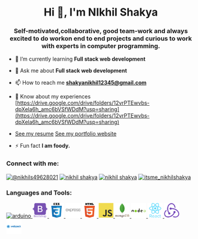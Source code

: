 <h1 align="center">Hi 👋, I'm NIkhil Shakya</h1>
<h3 align="center">Self-motivated,collaborative, good team-work and always excited to do workon end to end projects and curious to work with experts in computer programming.</h3>

- 🌱 I’m currently learning **Full stack web development**

- 💬 Ask me about **Full stack web development**

- 📫 How to reach me **shakyanikhil12345@gmail.com**

- 📄 Know about my experiences [https://drive.google.com/drive/folders/12vrPTEwvbs-dpXela6h_amc6bVSfWDdM?usp=sharing](https://drive.google.com/drive/folders/12vrPTEwvbs-dpXela6h_amc6bVSfWDdM?usp=sharing)
- <a href = "https://drive.google.com/drive/folders/12vrPTEwvbs-dpXela6h_amc6bVSfWDdM?usp=sharing" target = "_blank">See my resume<a/>
  <a href = "https://nikhil-portfolio-2f60ae.netlify.app/#/" target = "_blank">See my portfolio website</a>

- ⚡ Fun fact **I am foody.**

<h3 align="left">Connect with me:</h3>
<p align="left">
<a href="https://twitter.com/@nikhils49628021" target="blank"><img align="center" src="https://raw.githubusercontent.com/rahuldkjain/github-profile-readme-generator/master/src/images/icons/Social/twitter.svg" alt="@nikhils49628021" height="30" width="40" /></a>
<a href="https://linkedin.com/in/nikhil shakya" target="blank"><img align="center" src="https://raw.githubusercontent.com/rahuldkjain/github-profile-readme-generator/master/src/images/icons/Social/linked-in-alt.svg" alt="nikhil shakya" height="30" width="40" /></a>
<a href="https://fb.com/nikhil shakya" target="blank"><img align="center" src="https://raw.githubusercontent.com/rahuldkjain/github-profile-readme-generator/master/src/images/icons/Social/facebook.svg" alt="nikhil shakya" height="30" width="40" /></a>
<a href="https://instagram.com/itsme_nikhilshakya" target="blank"><img align="center" src="https://raw.githubusercontent.com/rahuldkjain/github-profile-readme-generator/master/src/images/icons/Social/instagram.svg" alt="itsme_nikhilshakya" height="30" width="40" /></a>
</p>

<h3 align="left">Languages and Tools:</h3>
<p align="left"> <a href="https://www.arduino.cc/" target="_blank" rel="noreferrer"> <img src="https://cdn.worldvectorlogo.com/logos/arduino-1.svg" alt="arduino" width="40" height="40"/> </a> <a href="https://getbootstrap.com" target="_blank" rel="noreferrer"> <img src="https://raw.githubusercontent.com/devicons/devicon/master/icons/bootstrap/bootstrap-plain-wordmark.svg" alt="bootstrap" width="40" height="40"/> </a> <a href="https://www.w3schools.com/css/" target="_blank" rel="noreferrer"> <img src="https://raw.githubusercontent.com/devicons/devicon/master/icons/css3/css3-original-wordmark.svg" alt="css3" width="40" height="40"/> </a> <a href="https://expressjs.com" target="_blank" rel="noreferrer"> <img src="https://raw.githubusercontent.com/devicons/devicon/master/icons/express/express-original-wordmark.svg" alt="express" width="40" height="40"/> </a> <a href="https://www.w3.org/html/" target="_blank" rel="noreferrer"> <img src="https://raw.githubusercontent.com/devicons/devicon/master/icons/html5/html5-original-wordmark.svg" alt="html5" width="40" height="40"/> </a> <a href="https://developer.mozilla.org/en-US/docs/Web/JavaScript" target="_blank" rel="noreferrer"> <img src="https://raw.githubusercontent.com/devicons/devicon/master/icons/javascript/javascript-original.svg" alt="javascript" width="40" height="40"/> </a> <a href="https://www.mongodb.com/" target="_blank" rel="noreferrer"> <img src="https://raw.githubusercontent.com/devicons/devicon/master/icons/mongodb/mongodb-original-wordmark.svg" alt="mongodb" width="40" height="40"/> </a> <a href="https://nodejs.org" target="_blank" rel="noreferrer"> <img src="https://raw.githubusercontent.com/devicons/devicon/master/icons/nodejs/nodejs-original-wordmark.svg" alt="nodejs" width="40" height="40"/> </a> <a href="https://reactjs.org/" target="_blank" rel="noreferrer"> <img src="https://raw.githubusercontent.com/devicons/devicon/master/icons/react/react-original-wordmark.svg" alt="react" width="40" height="40"/> </a> <a href="https://redux.js.org" target="_blank" rel="noreferrer"> <img src="https://raw.githubusercontent.com/devicons/devicon/master/icons/redux/redux-original.svg" alt="redux" width="40" height="40"/> </a> <a href="https://webpack.js.org" target="_blank" rel="noreferrer"> <img src="https://raw.githubusercontent.com/devicons/devicon/d00d0969292a6569d45b06d3f350f463a0107b0d/icons/webpack/webpack-original-wordmark.svg" alt="webpack" width="40" height="40"/> </a> </p>
